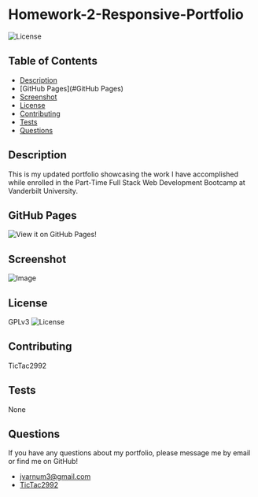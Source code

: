   # Homework-2-Responsive-Portfolio
  ![License](https://img.shields.io/badge/License-%202.0-blue.svg)
  ## Table of Contents
  * [Description](#Description)
  * [GitHub Pages](#GitHub Pages)
  * [Screenshot](#Screenshot)
  * [License](#License)
  * [Contributing](#Contributing)
  * [Tests](#Tests)
  * [Questions](#Questions)
  ## Description
  This is my updated portfolio showcasing the work I have accomplished while enrolled in the Part-Time Full Stack Web Development Bootcamp at Vanderbilt University.
  ## GitHub Pages
  ![View it on GitHub Pages!](https://tictac2992.github.io/hw2-responsive-portfolio/)
  ## Screenshot
  ![Image](https://raw.githubusercontent.com/TicTac2992/hw2-responsive-portfolio/master/images/App_Screenshot.PNG)
  ## License
  GPLv3   ![License](https://img.shields.io/badge/License-%202.0-blue.svg)
  ## Contributing
  TicTac2992
  ## Tests
  None
  ## Questions
  If you have any questions about my portfolio, please message me by email or find me on GitHub!
  * jvarnum3@gmail.com
  * [TicTac2992](http://github.com/TicTac2992)

